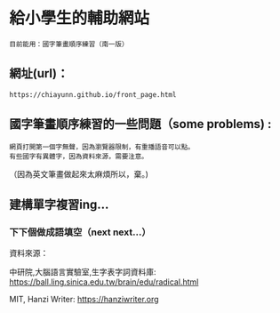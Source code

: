 # 給小學生的輔助網站
    目前能用：國字筆畫順序練習（南一版）

## 網址(url)：
    https://chiayunn.github.io/front_page.html

## 國字筆畫順序練習的一些問題（some problems) :
    網頁打開第一個字無聲，因為瀏覽器限制，有重播語音可以點。
    有些國字有異體字，因為資料來源，需要注意。

 （因為英文筆畫做起來太麻煩所以，棄。)


## 建構單字複習ing...
### 下下個做成語填空（next next...）

資料來源：

中研院,大腦語言實驗室,生字表字詞資料庫: https://ball.ling.sinica.edu.tw/brain/edu/radical.html

MIT, Hanzi Writer: https://hanziwriter.org
